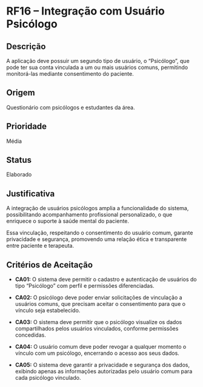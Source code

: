# RF16 – Integração com Usuário Psicólogo

## Descrição  
A aplicação deve possuir um segundo tipo de usuário, o “Psicólogo”, que pode ter sua conta vinculada a um ou mais usuários comuns, permitindo monitorá-las mediante consentimento do paciente.

## Origem  
Questionário com psicólogos e estudantes da área.

## Prioridade  
Média

## Status  
Elaborado

## Justificativa  
A integração de usuários psicólogos amplia a funcionalidade do sistema, possibilitando acompanhamento profissional personalizado, o que enriquece o suporte à saúde mental do paciente.

Essa vinculação, respeitando o consentimento do usuário comum, garante privacidade e segurança, promovendo uma relação ética e transparente entre paciente e terapeuta.

## Critérios de Aceitação

- **CA01:** O sistema deve permitir o cadastro e autenticação de usuários do tipo “Psicólogo” com perfil e permissões diferenciadas.

- **CA02:** O psicólogo deve poder enviar solicitações de vinculação a usuários comuns, que precisam aceitar o consentimento para que o vínculo seja estabelecido.

- **CA03:** O sistema deve permitir que o psicólogo visualize os dados compartilhados pelos usuários vinculados, conforme permissões concedidas.

- **CA04:** O usuário comum deve poder revogar a qualquer momento o vínculo com um psicólogo, encerrando o acesso aos seus dados.

- **CA05:** O sistema deve garantir a privacidade e segurança dos dados, exibindo apenas as informações autorizadas pelo usuário comum para cada psicólogo vinculado.


